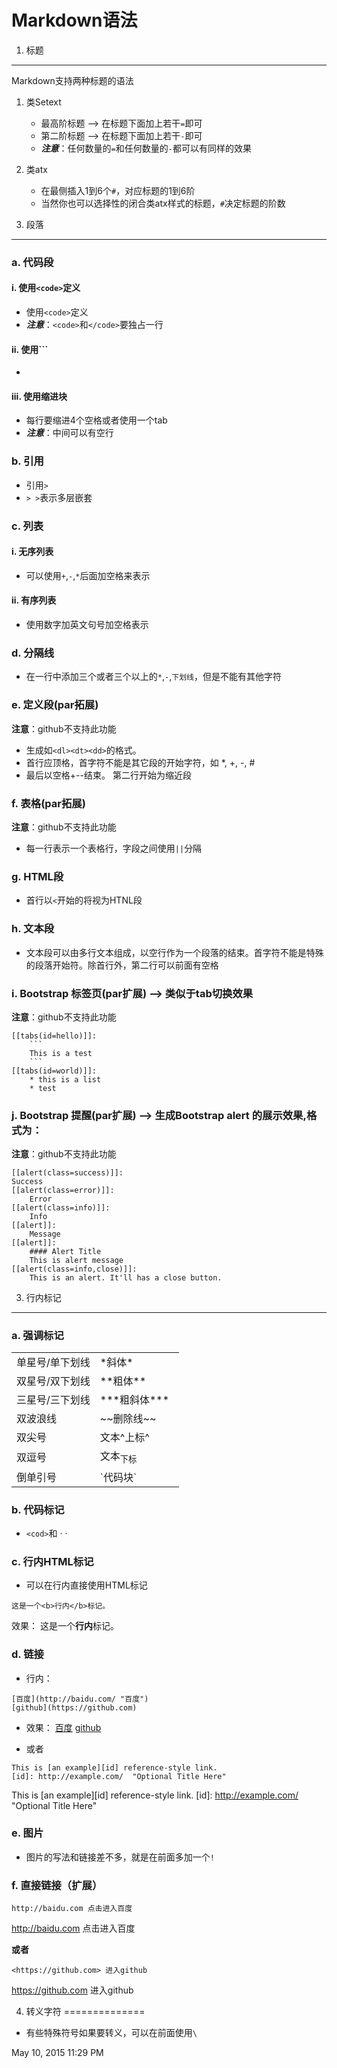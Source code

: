 Markdown语法
===============
1. 标题
---------------
Markdown支持两种标题的语法

1. 类Setext
    * 最高阶标题 --> 在标题下面加上若干`=`即可
    * 第二阶标题 --> 在标题下面加上若干`-`即可
    * ***注意***：任何数量的`=`和任何数量的`-`都可以有同样的效果
2. 类atx
    * 在最侧插入1到6个`#`，对应标题的1到6阶
    * 当然你也可以选择性的闭合类atx样式的标题，`#`决定标题的阶数


2. 段落
--------------
### a. 代码段
#### i. 使用`<code>`定义
* 使用`<code>`定义
* ***注意***：`<code>`和`</code>`要独占一行

#### ii. 使用```
* ```要独占一行，成对出现

#### iii. 使用缩进块
* 每行要缩进4个空格或者使用一个tab
* ***注意***：中间可以有空行

### b. 引用
* 引用`>`
* `> >`表示多层嵌套

### c. 列表
#### i. 无序列表
* 可以使用`+`,`-`,`*`后面加空格来表示

#### ii. 有序列表
* 使用数字加英文句号加空格表示

### d. 分隔线
+ 在一行中添加三个或者三个以上的`*`,`-`,`下划线`，但是不能有其他字符

### e. 定义段(par拓展)
**注意**：github不支持此功能

* 生成如`<dl><dt><dd>`的格式。
* 首行应顶格，首字符不能是其它段的开始字符，如 *, +, -, # 
* 最后以空格+--结束。 第二行开始为缩近段

### f. 表格(par拓展)
**注意**：github不支持此功能

* 每一行表示一个表格行，字段之间使用`||`分隔

### g. HTML段
+ 首行以`<`开始的将视为HTNL段

### h. 文本段
+ 文本段可以由多行文本组成，以空行作为一个段落的结束。首字符不能是特殊的段落开始符。除首行外，第二行可以前面有空格

### i. Bootstrap 标签页(par扩展) --> 类似于tab切换效果
**注意**：github不支持此功能

    [[tabs(id=hello)]]:
	    ```
	    This is a test
	    ```
	[[tabs(id=world)]]:
	    * this is a list
	    * test

### j. Bootstrap 提醒(par扩展) --> 生成Bootstrap alert 的展示效果,格式为：
**注意**：github不支持此功能

	[[alert(class=success)]]:
    Success
	[[alert(class=error)]]:
	    Error
	[[alert(class=info)]]:
	    Info
	[[alert]]:
	    Message
	[[alert]]:
	    #### Alert Title
	    This is alert message
	[[alert(class=info,close)]]:
	    This is an alert. It'll has a close button.

3. 行内标记
---------------
### a. 强调标记
<table class="table table-bordered table-striped table-condensed" width='100%'>
	<tr>
		<td width='50%'>单星号/单下划线</td>
		<td>*斜体*</td>
	</tr>
	<tr>
		<td>双星号/双下划线</td>
		<td>**粗体**</td>
	</tr>
	<tr>
		<td>三星号/三下划线</td>
		<td>***粗斜体***</td>
	</tr>
	<tr>
		<td>双波浪线</td>
		<td>~~删除线~~</td>
	</tr>
	<tr>
		<td>双尖号</td>
		<td>文本^上标^</td>
	</tr>
	<tr>
		<td>双逗号</td>
		<td>文本<sub>下标</sub></td>
	</tr>
	<tr>
		<td>倒单引号</td>
		<td>`代码块`</td>
	</tr>
</table>

### b. 代码标记
+ `<cod>`和 · ·

### c. 行内HTML标记
+ 可以在行内直接使用HTML标记
```
这是一个<b>行内</b>标记。
```
效果：
这是一个<b>行内</b>标记。

### d. 链接
* 行内：
```
[百度](http://baidu.com/ "百度")
[github](https://github.com)
```
* 效果：
[百度](http:baidu.com"百度")
[github](https://github.com)

* 或者

```
This is [an example][id] reference-style link.
[id]: http://example.com/  "Optional Title Here"
```
This is [an example][id] reference-style link.
[id]: http://example.com/  "Optional Title Here"

### e. 图片
* 图片的写法和链接差不多，就是在前面多加一个`!`

### f. 直接链接（扩展）

```
http://baidu.com 点击进入百度
```
http://baidu.com 点击进入百度

**或者**
```
<https://github.com> 进入github
```
<https://github.com> 进入github

4. 转义字符
==============
* 有些特殊符号如果要转义，可以在前面使用`\`

May 10, 2015 11:29 PM
